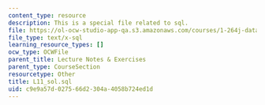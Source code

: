 ```yaml
---
content_type: resource
description: This is a special file related to sql.
file: https://ol-ocw-studio-app-qa.s3.amazonaws.com/courses/1-264j-database-internet-and-systems-integration-technologies-fall-2013/c9e9a57d027566d2304a4058b724ed1d_L11_sol.sql
file_type: text/x-sql
learning_resource_types: []
ocw_type: OCWFile
parent_title: Lecture Notes & Exercises
parent_type: CourseSection
resourcetype: Other
title: L11_sol.sql
uid: c9e9a57d-0275-66d2-304a-4058b724ed1d
---
```

